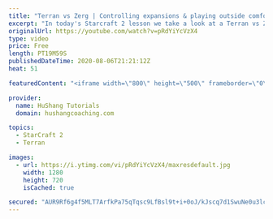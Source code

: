 ```yaml
---
title: "Terran vs Zerg | Controlling expansions & playing outside comfort zone"
excerpt: "In today's Starcraft 2 lesson we take a look at a Terran vs Zerg match where the focus is on controlling zergs expansions and limiting their map control. This type of play-style is a bit outside my comfort zone & I recommend taking some time to do this on occasion. Push your boundaries and play styles"
originalUrl: https://youtube.com/watch?v=pRdYiYcVzX4
type: video
price: Free
length: PT19M59S
publishedDateTime: 2020-08-06T21:21:12Z
heat: 51

featuredContent: "<iframe width=\"800\" height=\"500\" frameborder=\"0\" src=\"https://www.youtube.com/embed/pRdYiYcVzX4\" allow=\"accelerometer; autoplay; encrypted-media; gyroscope; picture-in-picture\" allowfullscreen></iframe>"

provider:
  name: HuShang Tutorials
  domain: hushangcoaching.com

topics:
  - StarCraft 2
  - Terran

images:
  - url: https://i.ytimg.com/vi/pRdYiYcVzX4/maxresdefault.jpg
    width: 1280
    height: 720
    isCached: true

secured: "AUR9Rf6g4f5MLT7ArfkPa75qTqsc9LfBsl9t+i+0oJ/kJscq7d1SwuNe0u3lcmNBa+VL7+FRIxoJfQs/w32bIgLmdN97M1WNZpjGOTS30hf6NwCfYGIfpoI5kKvgQxJueXxtCPTuUeVDAkK1RV9H2Uq0L66zV21PXE398lPRMPi+GK/ccv1kF4K+mpQfNYkIH0ElZquqCYAnPFIz2gCFdlm9sQ8Lfu641s40BqYbGi6vTznDRs1yPSxc2GrIDhyjtNVA5IJd8YcW11oA5vJ0KNU80pb3L8XbIuRf9HDGnOWzaraOQJIiN79OmPz3ctULUvZl2Il0i2KWwu5eegdmgx+ipIskWXJXtR9AJEnowihxanAEYX9JfruajK9Som0nK0+8Ooh5RPI4YdafLANGzMU5Muk8iQ4R6lILECk6Uj4=;BSS1Ia0NxZa73USB4c+xZQ=="
---
```


